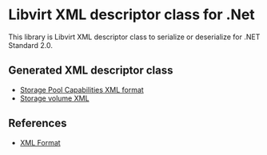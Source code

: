 # Libvirt XML descriptor class for .Net

This library is Libvirt XML descriptor class to serialize or deserialize for .NET Standard 2.0.

## Generated XML descriptor class

- [Storage Pool Capabilities XML format](https://libvirt.org/formatstoragecaps.html)
- [Storage volume XML](https://libvirt.org/formatstorage.html#storage-volume-xml)

## References

- [XML Format](https://libvirt.org/format.html)
